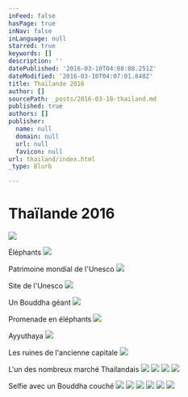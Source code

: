 ```yaml
---
inFeed: false
hasPage: true
inNav: false
inLanguage: null
starred: true
keywords: []
description: ''
datePublished: '2016-03-10T04:08:08.251Z'
dateModified: '2016-03-10T04:07:01.848Z'
title: Thaïlande 2016
author: []
sourcePath: _posts/2016-03-10-thailand.md
published: true
authors: []
publisher:
  name: null
  domain: null
  url: null
  favicon: null
url: thailand/index.html
_type: Blurb

---
```

# Thaïlande 2016
![](https://the-grid-user-content.s3-us-west-2.amazonaws.com/1c77bdac-9696-4f40-b32f-67a6ba90300f.jpg)

Éléphants
![](https://the-grid-user-content.s3-us-west-2.amazonaws.com/a8e38529-0df5-47a0-9e9b-e70fd2b3359d.jpg)

Patrimoine mondial de l'Unesco
![](https://the-grid-user-content.s3-us-west-2.amazonaws.com/23182e95-27e3-47b0-8871-56b836119162.jpg)

Site de l'Unesco
![](https://the-grid-user-content.s3-us-west-2.amazonaws.com/86825258-16e9-42f4-9276-4310453aaa47.jpg)

Un Bouddha géant
![](https://the-grid-user-content.s3-us-west-2.amazonaws.com/41005d37-b28d-41e1-b767-5e84bc650262.jpg)

Promenade en éléphants
![](https://the-grid-user-content.s3-us-west-2.amazonaws.com/0a9a5a9a-dad7-4bc6-8874-55a24c7bd04e.jpg)

Ayyuthaya
![](https://the-grid-user-content.s3-us-west-2.amazonaws.com/854a545f-c540-4fe4-b2e9-65840e4155b0.jpg)

Les ruines de l'ancienne capitale
![](https://the-grid-user-content.s3-us-west-2.amazonaws.com/089bce88-1207-45f9-8cf7-9736303aeea4.jpg)

L'un des nombreux marché Thailandais
![](https://the-grid-user-content.s3-us-west-2.amazonaws.com/fdb81a4a-492d-48f9-92e5-bb6f4211a7ca.jpg)
![](https://the-grid-user-content.s3-us-west-2.amazonaws.com/81989c8f-500d-41fc-8400-1f3435770a4e.jpg)
![](https://the-grid-user-content.s3-us-west-2.amazonaws.com/242ca669-3109-4dc4-96e9-e4a0574fe661.jpg)
![](https://the-grid-user-content.s3-us-west-2.amazonaws.com/40393e30-0ce7-4838-8a30-d0c38287097f.jpg)

Selfie avec un Bouddha couché
![](https://the-grid-user-content.s3-us-west-2.amazonaws.com/3f7a1c1f-eed3-4c79-9f84-602bb1456ac7.jpg)
![](https://the-grid-user-content.s3-us-west-2.amazonaws.com/1ee66694-a949-4ce2-aadf-6ab9393662e8.jpg)
![](https://the-grid-user-content.s3-us-west-2.amazonaws.com/18d7c1f0-1691-490c-b787-c50b1972c2ea.jpg)
![](https://the-grid-user-content.s3-us-west-2.amazonaws.com/bcde2603-d367-4e5f-9333-cc9e62778f69.jpg)
![](https://the-grid-user-content.s3-us-west-2.amazonaws.com/7767c0b1-2088-4eea-9f25-e2f8633dc136.jpg)
![](https://the-grid-user-content.s3-us-west-2.amazonaws.com/b6301efa-e4a3-4694-8a4c-39c8969e9708.jpg)